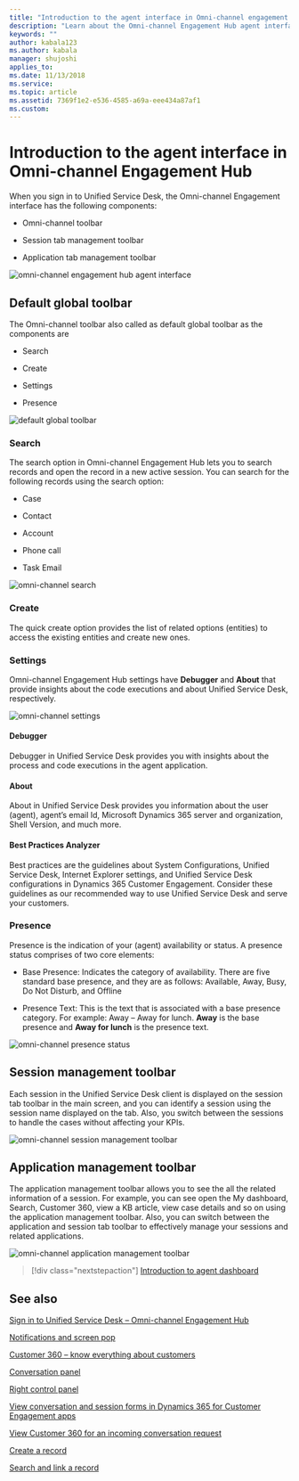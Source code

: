 ```yaml
---
title: "Introduction to the agent interface in Omni-channel engagement hub"
description: "Learn about the Omni-channel Engagement Hub agent interface in Unified Service Desk. The agent interface contains Omni-channel toolbar, session tab management toolbar, and application tab management toolbar."
keywords: ""
author: kabala123
ms.author: kabala
manager: shujoshi
applies_to: 
ms.date: 11/13/2018
ms.service: 
ms.topic: article
ms.assetid: 7369f1e2-e536-4585-a69a-eee434a87af1
ms.custom: 
---
```


# Introduction to the agent interface in Omni-channel Engagement Hub

When you sign in to Unified Service Desk, the Omni-channel Engagement interface has the following components:

 - Omni-channel toolbar

 - Session tab management toolbar

 - Application tab management toolbar

![omni-channel engagement hub agent interface](../../media/oc-usd-agent-interface.png "Omni-channel engagement hub agent interface")  

## Default global toolbar

The Omni-channel toolbar also called as default global toolbar as the components are

 - Search

 - Create

 - Settings

 - Presence

![default global toolbar](../../media/oc-usd-global-toolbar.png "Default global toolbar")  

### Search

The search option in Omni-channel Engagement Hub lets you to search records and open the record in a new active session. You can search for the following records using the search option:

 - Case

 - Contact

 - Account

 - Phone call

-   Task Email

![omni-channel search](../../media/oc-usd-search.png "Omni-channel search")  

### Create

The quick create option provides the list of related options (entities) to access the existing entities and create new ones.

### Settings

Omni-channel Engagement Hub settings have **Debugger** and **About** that provide insights about the code executions and about Unified Service Desk, respectively.

![omni-channel settings](../../media/oc-usd-settings.png "Omni-channel settings")  

#### Debugger

Debugger in Unified Service Desk provides you with insights about the process and code executions in the agent application.

#### About

About in Unified Service Desk provides you information about the user (agent), agent’s email Id, Microsoft Dynamics 365 server and organization, Shell Version, and much more.

#### Best Practices Analyzer

Best practices are the guidelines about System Configurations, Unified Service Desk, Internet Explorer settings, and Unified Service Desk configurations in Dynamics 365 Customer Engagement. Consider these guidelines as our recommended way to use Unified Service Desk and serve your customers.

### Presence

Presence is the indication of your (agent) availability or status. A presence status comprises of two core elements:

 - Base Presence: Indicates the category of availability. There are five standard base presence, and they are as follows: Available, Away, Busy, Do Not Disturb, and Offline

 - Presence Text: This is the text that is associated with a base presence category. For example: Away – Away for lunch. **Away** is the base presence and **Away for lunch** is the presence text.

 ![omni-channel presence status](../../media/oc-usd-presence.png "Omni-channel presence status")  

## Session management toolbar

Each session in the Unified Service Desk client is displayed on the session tab toolbar in the main screen, and you can identify a session using the session name displayed on the tab. Also, you switch between the sessions to handle the cases without affecting your KPIs.

![omni-channel session management toolbar](../../media/oc-usd-session-management-toolbar.png "Omni-channel session management toolbar")  

## Application management toolbar

The application management toolbar allows you to see the all the related information of a session. For example, you can see open the My dashboard, Search, Customer 360, view a KB article, view case details and so on using the application management toolbar. Also, you can switch between the application and session tab toolbar to effectively manage your sessions and related applications.

![omni-channel application management toolbar](../../media/oc-usd-application-management-toolbar.png "Omni-channel application management toolbar") 

> [!div class="nextstepaction"]
> [Introduction to agent dashboard](introduction-agent-dashboard.md)

## See also

[Sign in to Unified Service Desk – Omni-channel Engagement Hub](signin-unified-service-desk-omni-channel-engagement-hub.md)

[Notifications and screen pop](notifications-screen-pop.md)

[Customer 360 – know everything about customers](customer360-overview-existing-challenges.md)

[Conversation panel](left-control-panel.md)

[Right control panel](right-control-panel.md)

[View conversation and session forms in Dynamics 365 for Customer Engagement apps](view-omni-channel-conversation-omni-channel-session-dynamics365-apps.md)

[View Customer 360 for an incoming conversation request](view-customer360-incoming-conversation-request.md)

[Create a record](create-record.md)

[Search and link a record](search-link-record.md)